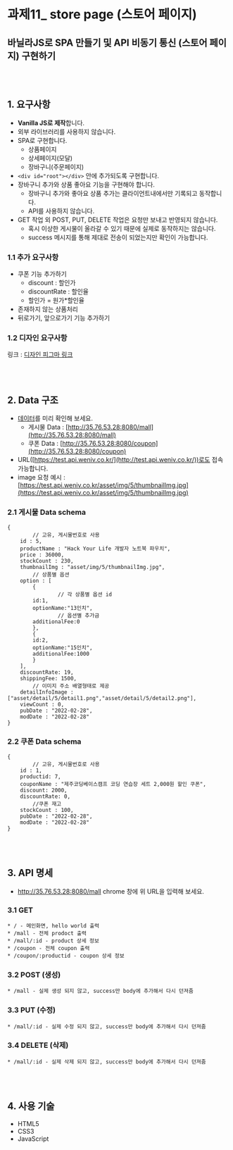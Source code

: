 # 과제11_ store page (스토어 페이지)

## 바닐라JS로 SPA 만들기 및 API 비동기 통신 (스토어 페이지) 구현하기
<br /><br />

## 1. 요구사항
- **Vanilla JS로 제작**합니다.
- 외부 라이브러리를 사용하지 않습니다.
- SPA로 구현합니다.
    - 상품페이지
    - 상세페이지(모달)
    - 장바구니(주문페이지)
- `<div id="root"></div>` 안에 추가되도록 구현합니다.
- 장바구니 추가와 상품 좋아요 기능을 구현해야 합니다.
    - 장바구니 추가와 좋아요 상품 추가는 클라이언트내에서만 기록되고 동작합니다.
    - API를 사용하지 않습니다.
- GET 작업 외 POST, PUT, DELETE 작업은 요청만 보내고 반영되지 않습니다.
    - 혹시 이상한 게시물이 올라갈 수 있기 때문에 실제로 동작하지는 않습니다.
    - success 메시지를 통해 제대로 전송이 되었는지만 확인이 가능합니다.

### 1.1 추가 요구사항
- 쿠폰 기능 추가하기
    - discount : 할인가
    - discountRate : 할인율
    - 할인가 = 원가*할인율
- 존재하지 않는 상품처리
- 뒤로가기, 앞으로가기 기능 추가하기

### 1.2 디자인 요구사항
링크 : [디자인 피그마 링크](https://www.figma.com/file/KdWIgQ5VBQYPPlMB2ER6TX/%ED%8C%8C%EC%9D%B4%EB%84%90%EC%BD%94%EB%94%A9%ED%85%8C%EC%8A%A4%ED%8A%B8_API?node-id=0%3A1)

<br /><br />

## 2. Data 구조
- [데이터](http://35.76.53.28:8080/mall)를 미리 확인해 보세요.
    - 게시물 Data : [http://35.76.53.28:8080/mall](http://35.76.53.28:8080/mall)
    - 쿠폰 Data : [http://35.76.53.28:8080/coupon](http://35.76.53.28:8080/coupon)
- URL([https://test.api.weniv.co.kr/](http://test.api.weniv.co.kr/))로도 접속 가능합니다.
- image 요청 예시 : [https://test.api.weniv.co.kr/asset/img/5/thumbnailImg.jpg](https://test.api.weniv.co.kr/asset/img/5/thumbnailImg.jpg)

### 2.1 게시물 Data schema

```
{
		// 고유, 게시물번호로 사용
    id : 5,
    productName : "Hack Your Life 개발자 노트북 파우치",
    price : 36000,
    stockCount : 230,
    thumbnailImg : "asset/img/5/thumbnailImg.jpg",
		// 상품별 옵션
    option : [
        {
				// 각 상품별 옵션 id
        id:1,
        optionName:"13인치",
				// 옵션별 추가금
        additionalFee:0
        },
        {
        id:2,
        optionName:"15인치",
        additionalFee:1000
        }
    ],
    discountRate: 19,
    shippingFee: 1500,
		// 이미지 주소 배열형태로 제공
    detailInfoImage : ["asset/detail/5/detail1.png","asset/detail/5/detail2.png"],
    viewCount : 0,
    pubDate : "2022-02-28",
    modDate : "2022-02-28"
}
```

### 2.2 쿠폰 Data schema
```
{
		// 고유, 게시물번호로 사용
    id : 1,
    productid: 7,
    couponName : "제주코딩베이스캠프 코딩 연습장 세트 2,000원 할인 쿠폰",
    discount: 2000,
    discountRate: 0,
		//쿠폰 재고
    stockCount : 100,
    pubDate : "2022-02-28",
    modDate : "2022-02-28"
}
```

<br /><br />

## 3. API 명세
- http://35.76.53.28:8080/mall chrome 창에 위 URL을 입력해 보세요.

### 3.1 GET
```
* / - 메인화면, hello world 출력
* /mall - 전체 prodoct 출력
* /mall/:id - product 상세 정보
* /coupon - 전체 coupon 출력
* /coupon/:productid - coupon 상세 정보
```

### 3.2 POST (생성)
```
* /mall - 실제 생성 되지 않고, success만 body에 추가해서 다시 던져줌
```

### 3.3 PUT (수정)
```
* /mall/:id - 실제 수정 되지 않고, success만 body에 추가해서 다시 던져줌
```

### 3.4 DELETE (삭제)
```
* /mall/:id - 실제 삭제 되지 않고, success만 body에 추가해서 다시 던져줌
```

<br /><br />

## 4. 사용 기술
- HTML5
- CSS3
- JavaScript

<br /><br />

<!-- ## 5. 폴더구조 -->

